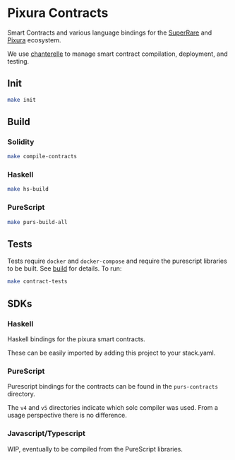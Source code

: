 # Pixura Contracts

Smart Contracts and various language bindings for the [SuperRare](https://superrare.co/activity) and [Pixura](http://platform.pixura.io/) ecosystem.

We use [chanterelle](https://docs.chntrl.io/en/latest/) to manage smart contract compilation, deployment, and testing.

## Init

```bash
make init
```

## Build

### Solidity

```bash
make compile-contracts
```

### Haskell

```bash
make hs-build
```

### PureScript

```bash
make purs-build-all
```

## Tests

Tests require `docker` and `docker-compose` and require the purescript libraries to be built. See [build](#build) for details. To run:

```bash
make contract-tests
```

## SDKs

### Haskell

Haskell bindings for the pixura smart contracts.

These can be easily imported by adding this project to your stack.yaml.

### PureScript

Purescript bindings for the contracts can be found in the `purs-contracts` directory.

The `v4` and `v5` directories indicate which solc compiler was used. From a usage perspective there is no difference.

### Javascript/Typescript

WIP, eventually to be compiled from the PureScript libraries.
